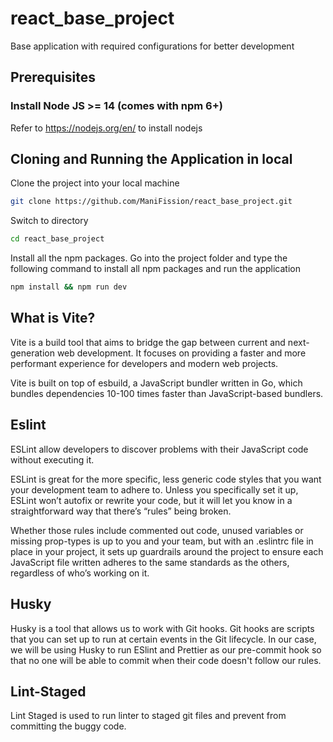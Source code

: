 # react_base_project
Base application with required configurations for better development

## Prerequisites

### Install Node JS >= 14 (comes with npm 6+)
Refer to https://nodejs.org/en/ to install nodejs

## Cloning and Running the Application in local

Clone the project into your local machine

```bash
git clone https://github.com/ManiFission/react_base_project.git
```

Switch to directory 

```bash
cd react_base_project
```

Install all the npm packages. Go into the project folder and type the following command to install all npm packages and run the application

```bash
npm install && npm run dev
```

## What is Vite?

Vite is a build tool that aims to bridge the gap between current and next-generation web development. It focuses on providing a faster and more performant experience for developers and modern web projects.

Vite is built on top of esbuild, a JavaScript bundler written in Go, which bundles dependencies 10-100 times faster than JavaScript-based bundlers.

## Eslint

ESLint allow developers to discover problems with their JavaScript code without executing it.

ESLint is great for the more specific, less generic code styles that you want your development team to adhere to. Unless you specifically set it up, ESLint won’t autofix or rewrite your code, but it will let you know in a straightforward way that there’s “rules” being broken.

Whether those rules include commented out code, unused variables or missing prop-types is up to you and your team, but with an .eslintrc file in place in your project, it sets up guardrails around the project to ensure each JavaScript file written adheres to the same standards as the others, regardless of who’s working on it.

## Husky

Husky is a tool that allows us to work with Git hooks. Git hooks are scripts that you can set up to run at certain events in the Git lifecycle. In our case, we will be using Husky to run ESlint and Prettier as our pre-commit hook so that no one will be able to commit when their code doesn't follow our rules.

## Lint-Staged

Lint Staged is used to run linter to staged git files and prevent from committing the buggy code.
